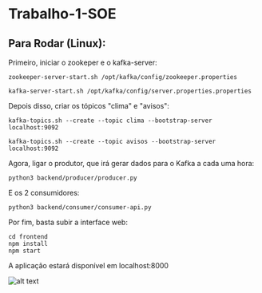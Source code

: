 # Trabalho-1-SOE

## Para Rodar (Linux):

Primeiro, iniciar o zookeper e o kafka-server:

```
zookeeper-server-start.sh /opt/kafka/config/zookeeper.properties
```

```
kafka-server-start.sh /opt/kafka/config/server.properties.properties
```

Depois disso, criar os tópicos "clima" e "avisos":

```
kafka-topics.sh --create --topic clima --bootstrap-server localhost:9092
```

```
kafka-topics.sh --create --topic avisos --bootstrap-server localhost:9092
```

Agora, ligar o produtor, que irá gerar dados para o Kafka a cada uma hora:

```
python3 backend/producer/producer.py
```

E os 2 consumidores:

```
python3 backend/consumer/consumer-api.py
```

Por fim, basta subir a interface web:

```
cd frontend
npm install
npm start
```

A aplicação estará disponível em localhost:8000

![alt text](arch.png)
